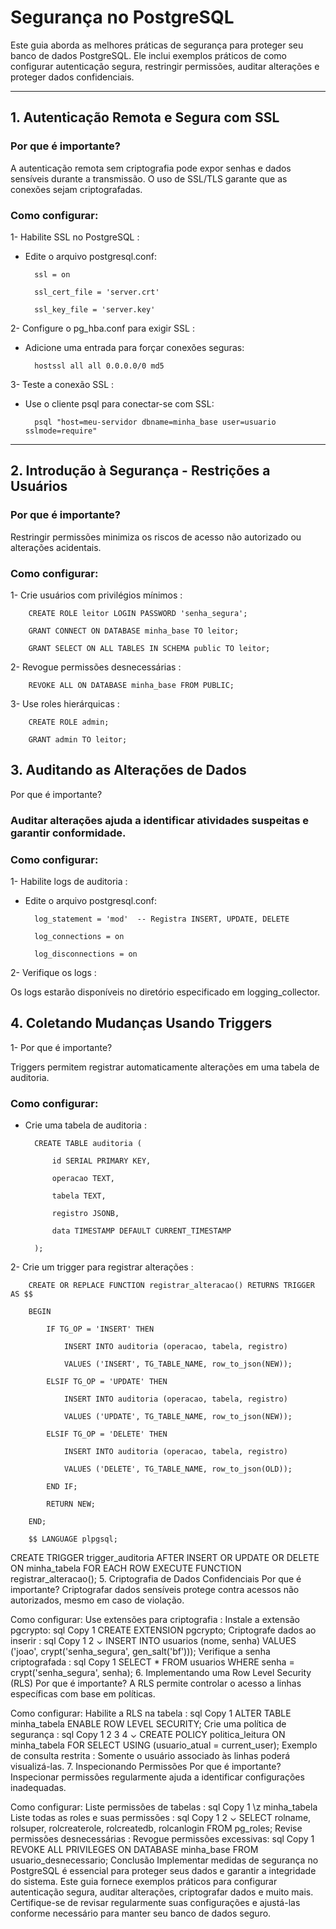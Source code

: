 # Segurança no PostgreSQL

Este guia aborda as melhores práticas de segurança para proteger seu banco de dados PostgreSQL. Ele inclui exemplos práticos de como configurar autenticação segura, restringir permissões, auditar alterações e proteger dados confidenciais.

---

## 1. Autenticação Remota e Segura com SSL
### Por que é importante?

A autenticação remota sem criptografia pode expor senhas e dados sensíveis durante a transmissão. O uso de SSL/TLS garante que as conexões sejam criptografadas.

### Como configurar:
1- Habilite SSL no PostgreSQL :
- Edite o arquivo postgresql.conf:
    
        ssl = on
    
        ssl_cert_file = 'server.crt'
    
        ssl_key_file = 'server.key'

2- Configure o pg_hba.conf para exigir SSL :
- Adicione uma entrada para forçar conexões seguras:

        hostssl all all 0.0.0.0/0 md5

3- Teste a conexão SSL :
- Use o cliente psql para conectar-se com SSL:

        psql "host=meu-servidor dbname=minha_base user=usuario sslmode=require"

---

## 2. Introdução à Segurança - Restrições a Usuários
### Por que é importante?

Restringir permissões minimiza os riscos de acesso não autorizado ou alterações acidentais.

### Como configurar:

1- Crie usuários com privilégios mínimos :

        CREATE ROLE leitor LOGIN PASSWORD 'senha_segura';

        GRANT CONNECT ON DATABASE minha_base TO leitor;

        GRANT SELECT ON ALL TABLES IN SCHEMA public TO leitor;

2- Revogue permissões desnecessárias :

        REVOKE ALL ON DATABASE minha_base FROM PUBLIC;

3- Use roles hierárquicas :

        CREATE ROLE admin;

        GRANT admin TO leitor;

## 3. Auditando as Alterações de Dados

Por que é importante?

### Auditar alterações ajuda a identificar atividades suspeitas e garantir conformidade.

### Como configurar:

1- Habilite logs de auditoria :
- Edite o arquivo postgresql.conf:

        log_statement = 'mod'  -- Registra INSERT, UPDATE, DELETE

        log_connections = on

        log_disconnections = on

2- Verifique os logs :

Os logs estarão disponíveis no diretório especificado em logging_collector.

## 4. Coletando Mudanças Usando Triggers

1- Por que é importante?

Triggers permitem registrar automaticamente alterações em uma tabela de auditoria.

### Como configurar:

- Crie uma tabela de auditoria :

        CREATE TABLE auditoria (

            id SERIAL PRIMARY KEY,

            operacao TEXT,

            tabela TEXT,

            registro JSONB,

            data TIMESTAMP DEFAULT CURRENT_TIMESTAMP

        );

2- Crie um trigger para registrar alterações :

        CREATE OR REPLACE FUNCTION registrar_alteracao() RETURNS TRIGGER AS $$

        BEGIN

            IF TG_OP = 'INSERT' THEN

                INSERT INTO auditoria (operacao, tabela, registro)

                VALUES ('INSERT', TG_TABLE_NAME, row_to_json(NEW));

            ELSIF TG_OP = 'UPDATE' THEN

                INSERT INTO auditoria (operacao, tabela, registro)

                VALUES ('UPDATE', TG_TABLE_NAME, row_to_json(NEW));

            ELSIF TG_OP = 'DELETE' THEN

                INSERT INTO auditoria (operacao, tabela, registro)

                VALUES ('DELETE', TG_TABLE_NAME, row_to_json(OLD));

            END IF;

            RETURN NEW;

        END;

        $$ LANGUAGE plpgsql;

CREATE TRIGGER trigger_auditoria
AFTER INSERT OR UPDATE OR DELETE ON minha_tabela
FOR EACH ROW EXECUTE FUNCTION registrar_alteracao();
5. Criptografia de Dados Confidenciais
Por que é importante?
Criptografar dados sensíveis protege contra acessos não autorizados, mesmo em caso de violação.

Como configurar:
Use extensões para criptografia :
Instale a extensão pgcrypto:
sql
Copy
1
CREATE EXTENSION pgcrypto;
Criptografe dados ao inserir :
sql
Copy
1
2
⌄
INSERT INTO usuarios (nome, senha)
VALUES ('joao', crypt('senha_segura', gen_salt('bf')));
Verifique a senha criptografada :
sql
Copy
1
SELECT * FROM usuarios WHERE senha = crypt('senha_segura', senha);
6. Implementando uma Row Level Security (RLS)
Por que é importante?
A RLS permite controlar o acesso a linhas específicas com base em políticas.

Como configurar:
Habilite a RLS na tabela :
sql
Copy
1
ALTER TABLE minha_tabela ENABLE ROW LEVEL SECURITY;
Crie uma política de segurança :
sql
Copy
1
2
3
4
⌄
CREATE POLICY politica_leitura
ON minha_tabela
FOR SELECT
USING (usuario_atual = current_user);
Exemplo de consulta restrita :
Somente o usuário associado às linhas poderá visualizá-las.
7. Inspecionando Permissões
Por que é importante?
Inspecionar permissões regularmente ajuda a identificar configurações inadequadas.

Como configurar:
Liste permissões de tabelas :
sql
Copy
1
\z minha_tabela
Liste todas as roles e suas permissões :
sql
Copy
1
2
⌄
SELECT rolname, rolsuper, rolcreaterole, rolcreatedb, rolcanlogin
FROM pg_roles;
Revise permissões desnecessárias :
Revogue permissões excessivas:
sql
Copy
1
REVOKE ALL PRIVILEGES ON DATABASE minha_base FROM usuario_desnecessario;
Conclusão
Implementar medidas de segurança no PostgreSQL é essencial para proteger seus dados e garantir a integridade do sistema. Este guia fornece exemplos práticos para configurar autenticação segura, auditar alterações, criptografar dados e muito mais. Certifique-se de revisar regularmente suas configurações e ajustá-las conforme necessário para manter seu banco de dados seguro.